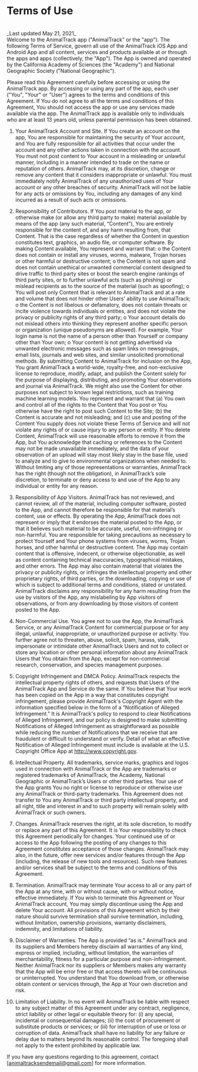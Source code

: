 # Terms of Use
<br>
_Last updated May 21, 2021_
<br>
Welcome to the AnimalTrack app ("AnimalTrack" or the "app"). The following Terms of Service, govern all use of the AnimalTrack iOS App and Android App and all content, services and products available at or through the apps and apps (collectively, the "App"). The App is owned and operated by the California Academy of Sciences (the "Academy") and National Geographic Society ("National Geographic"). 

Please read this Agreement carefully before accessing or using the AnimalTrack app. By accessing or using any part of the app, each user ("You", "Your" or "User") agrees to the terms and conditions of this Agreement. If You do not agree to all the terms and conditions of this Agreement, You should not access the app or use any services made available via the app. The AnimalTrack app is available only to individuals who are at least 13 years old, unless parental permission has been obtained.
1.	Your AnimalTrack Account and Site. If You create an account on the app, You are responsible for maintaining the security of Your account, and You are fully responsible for all activities that occur under the account and any other actions taken in connection with the account. You must not post content to Your account in a misleading or unlawful manner, including in a manner intended to trade on the name or reputation of others. AnimalTrack may, at its discretion, change or remove any content that it considers inappropriate or unlawful. You must immediately notify AnimalTrack of any unauthorized uses of Your account or any other breaches of security. AnimalTrack will not be liable for any acts or omissions by You, including any damages of any kind incurred as a result of such acts or omissions.
2.	Responsibility of Contributors. If You post material to the app, or otherwise make (or allow any third party to make) material available by means of the app (any such material, “Content”), You are entirely responsible for the content of, and any harm resulting from, that Content. That is the case regardless of whether the Content in question constitutes text, graphics, an audio file, or computer software. By making Content available, You represent and warrant that:
o	the Content does not contain or install any viruses, worms, malware, Trojan horses or other harmful or destructive content;
o	the Content is not spam and does not contain unethical or unwanted commercial content designed to drive traffic to third party sites or boost the search engine rankings of third party sites, or to further unlawful acts (such as phishing) or mislead recipients as to the source of the material (such as spoofing);
o	You will post only Content that is relevant to AnimalTrack and at a rate and volume that does not hinder other Users' ability to use AnimalTrack;
o	the Content is not libelous or defamatory, does not contain threats or incite violence towards individuals or entities, and does not violate the privacy or publicity rights of any third party;
o	Your account details do not mislead others into thinking they represent another specific person or organization (unique pseudonyms are allowed). For example, Your login name is not the name of a person other than Yourself or company other than Your own;
o	Your content is not getting advertised via unwanted electronic messages such as spam links on newsgroups, email lists, journals and web sites, and similar unsolicited promotional methods.
By submitting Content to AnimalTrack for inclusion on the App, You grant AnimalTrack a world-wide, royalty-free, and non-exclusive license to reproduce, modify, adapt, and publish the Content solely for the purpose of displaying, distributing, and promoting Your observations and journal via AnimalTrack. We might also use the Content for other purposes not subject to known legal restrictions, such as training machine learning models. You represent and warrant that (a) You own and control all of the rights to the Content that You post or You otherwise have the right to post such Content to the Site; (b) the Content is accurate and not misleading; and (c) use and posting of the Content You supply does not violate these Terms of Service and will not violate any rights of or cause injury to any person or entity. If You delete Content, AnimalTrack will use reasonable efforts to remove it from the App, but You acknowledge that caching or references to the Content may not be made unavailable immediately, and the data of your observation of an upload will stay most likely stay in the base file, used to analyze and to give to environmental organizations when needed to.
Without limiting any of those representations or warranties, AnimalTrack has the right (though not the obligation), in AnimalTrack’s sole discretion, to terminate or deny access to and use of the App to any individual or entity for any reason.
3.	Responsibility of App Visitors. AnimalTrack has not reviewed, and cannot review, all of the material, including computer software, posted to the App, and cannot therefore be responsible for that material’s content, use or effects. By operating the App, AnimalTrack does not represent or imply that it endorses the material posted to the App, or that it believes such material to be accurate, useful, non-infringing or non-harmful. You are responsible for taking precautions as necessary to protect Yourself and Your phone systems from viruses, worms, Trojan horses, and other harmful or destructive content. The App may contain content that is offensive, indecent, or otherwise objectionable, as well as content containing technical inaccuracies, typographical mistakes, and other errors. The App may also contain material that violates the privacy or publicity rights, or infringes the intellectual property and other proprietary rights, of third parties, or the downloading, copying or use of which is subject to additional terms and conditions, stated or unstated. AnimalTrack disclaims any responsibility for any harm resulting from the use by visitors of the App, any mislabeling by App visitors of observations, or from any downloading by those visitors of content posted to the App.
4.	Non-Commercial Use. You agree not to use the App, the AnimalTrack Service, or any AnimalTrack Content for commercial purpose or for any illegal, unlawful, inappropriate, or unauthorized purpose or activity. You further agree not to threaten, abuse, solicit, spam, harass, stalk, impersonate or intimidate other AnimalTrack Users and not to collect or store any location or other personal information about any AnimalTrack Users that You obtain from the App, except for non-commercial research, conservation, and species management purposes.
5.	Copyright Infringement and DMCA Policy. AnimalTrack respects the intellectual property rights of others, and requests that Users of the AnimalTrack App and Service do the same.
If You believe that Your work has been copied on the App in a way that constitutes copyright infringement, please provide AnimalTrack's Copyright Agent with the information specified below in the form of a “Notification of Alleged Infringement.” It is AnimalTrack's policy to respond to clear Notifications of Alleged Infringement, and our policy is designed to make submitting Notifications of Alleged Infringement as straightforward as possible while reducing the number of Notifications that we receive that are fraudulent or difficult to understand or verify. 
Detail of what an effective Notification of Alleged Infringement must include is available at the U.S. Copyright Office App at http://www.copyright.gov.

6.	Intellectual Property. All trademarks, service marks, graphics and logos used in connection with AnimalTrack or the App are trademarks or registered trademarks of AnimalTrack, the Academy, National Geographic or AnimalTrack’s Users or other third parties. Your use of the App grants You no right or license to reproduce or otherwise use any AnimalTrack or third-party trademarks. This Agreement does not transfer to You any AnimalTrack or third party intellectual property, and all right, title and interest in and to such property will remain solely with AnimalTrack or such owners.
7.	Changes. AnimalTrack reserves the right, at its sole discretion, to modify or replace any part of this Agreement. It is Your responsibility to check this Agreement periodically for changes. Your continued use of or access to the App following the posting of any changes to this Agreement constitutes acceptance of those changes. AnimalTrack may also, in the future, offer new services and/or features through the App (including, the release of new tools and resources). Such new features and/or services shall be subject to the terms and conditions of this Agreement.
8.	Termination. AnimalTrack may terminate Your access to all or any part of the App at any time, with or without cause, with or without notice, effective immediately. If You wish to terminate this Agreement or Your AnimalTrack account, You may simply discontinue using the App and delete Your account. All provisions of this Agreement which by their nature should survive termination shall survive termination, including, without limitation, ownership provisions, warranty disclaimers, indemnity, and limitations of liability.
9.	Disclaimer of Warranties. The App is provided “as is.” AnimalTrack and its suppliers and Members hereby disclaim all warranties of any kind, express or implied, including, without limitation, the warranties of merchantability, fitness for a particular purpose and non-infringement. Neither AnimalTrack nor its suppliers or Members makes any warranty that the App will be error free or that access thereto will be continuous or uninterrupted. You understand that You download from, or otherwise obtain content or services through, the App at Your own discretion and risk.
10.	Limitation of Liability. In no event will AnimalTrack be liable with respect to any subject matter of this Agreement under any contract, negligence, strict liability or other legal or equitable theory for: (i) any special, incidental or consequential damages; (ii) the cost of procurement or substitute products or services; or (iii) for interruption of use or loss or corruption of data. AnimalTrack shall have no liability for any failure or delay due to matters beyond its reasonable control. The foregoing shall not apply to the extent prohibited by applicable law.

If you have any questions regarding to this agreement, contact [animaltracksendemail@gmail.com] for more information.
